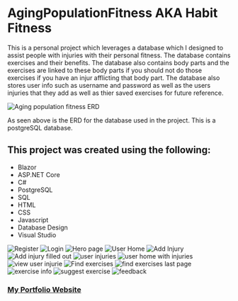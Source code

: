 # AgingPopulationFitness AKA Habit Fitness

This is a personal project which leverages a database which I designed to assist people with injuries with their personal fitness. The database contains exercises and their benefits. The database also contains body parts and the exercises are linked to these body parts if you should not do those exercises if you have an injur afflicting that body part. The database also stores user info such as username and password as well as the users injuries that they add as well as thier saved exercises for future reference. 

<img src="https://drive.google.com/uc?export=view&id=1uyc4rUMoWpKctJskAA0HutRzdMJkWPQh" alt="Aging population fitness ERD" title="ERD">

As seen above is the ERD for the database used in the project. This is a postgreSQL database.

<h2>This project was created using the following:</h2>
<ul>
  <li>Blazor</li>
  <li>ASP.NET Core</li>
  <li>C#</li>
  <li>PostgreSQL</li>
  <li>SQL</li>
  <li>HTML</li>
  <li>CSS</li>
  <li>Javascript</li>
  <li>Database Design</li>
  <li>Visual Studio</li>
</ul>

<img src="https://drive.google.com/uc?export=view&id=1mauZNAzUGB0Bx6xZjIrOctpL7MAE2Eg9" alt="Register" title="Register">

<img src="https://drive.google.com/uc?export=view&id=" alt="Login" title="Login">

<img src="https://drive.google.com/uc?export=view&id=" alt="Hero page" title="Hero page">

<img src="https://drive.google.com/uc?export=view&id=" alt="User Home" title="User Home">

<img src="https://drive.google.com/uc?export=view&id=" alt="Add Injury" title="Add Injury">

<img src="https://drive.google.com/uc?export=view&id=" alt="Add injury filled out" title="Add injury filled out">

<img src="https://drive.google.com/uc?export=view&id=" alt="user injuries" title="user injuries">

<img src="https://drive.google.com/uc?export=view&id=" alt="user home with injuries" title="user home with injuries">

<img src="https://drive.google.com/uc?export=view&id=" alt="view user injurie" title="view user injuries">

<img src="https://drive.google.com/uc?export=view&id=" alt="Find exercises" title="Find exercises">

<img src="https://drive.google.com/uc?export=view&id=" alt="find exercises last page" title="find exercises last page">

<img src="https://drive.google.com/uc?export=view&id=" alt="exercise info" title="exercise info">

<img src="https://drive.google.com/uc?export=view&id=" alt="suggest exercise" title="suggest exercise">

<img src="https://drive.google.com/uc?export=view&id=" alt="feedback" title="feedback">


  
<h3><a href="http://thomas-kubik.com" >My Portfolio Website</a></h3>
